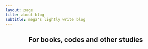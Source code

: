 ```yaml
---
layout: page
title: about blog
subtitle: mega's lightly write blog
---
```

<h2 align="center">
For books, codes and other studies
</h2>